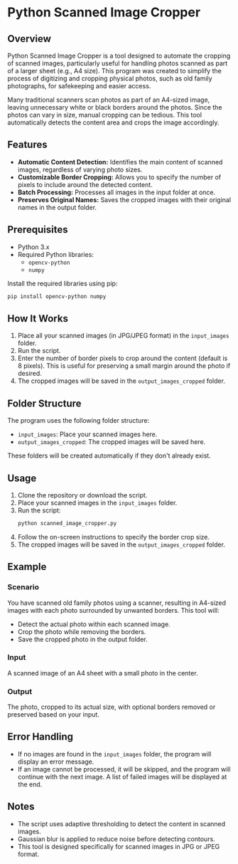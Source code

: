 # Python Scanned Image Cropper

## Overview
Python Scanned Image Cropper is a tool designed to automate the cropping of scanned images, particularly useful for handling photos scanned as part of a larger sheet (e.g., A4 size). This program was created to simplify the process of digitizing and cropping physical photos, such as old family photographs, for safekeeping and easier access.

Many traditional scanners scan photos as part of an A4-sized image, leaving unnecessary white or black borders around the photos. Since the photos can vary in size, manual cropping can be tedious. This tool automatically detects the content area and crops the image accordingly.

## Features
- **Automatic Content Detection:** Identifies the main content of scanned images, regardless of varying photo sizes.
- **Customizable Border Cropping:** Allows you to specify the number of pixels to include around the detected content.
- **Batch Processing:** Processes all images in the input folder at once.
- **Preserves Original Names:** Saves the cropped images with their original names in the output folder.

## Prerequisites
- Python 3.x
- Required Python libraries: 
  - `opencv-python`
  - `numpy`

Install the required libraries using pip:

```bash
pip install opencv-python numpy
```

## How It Works
1. Place all your scanned images (in JPG/JPEG format) in the `input_images` folder.
2. Run the script.
3. Enter the number of border pixels to crop around the content (default is 8 pixels). This is useful for preserving a small margin around the photo if desired.
4. The cropped images will be saved in the `output_images_cropped` folder.

## Folder Structure
The program uses the following folder structure:
- `input_images`: Place your scanned images here.
- `output_images_cropped`: The cropped images will be saved here.

These folders will be created automatically if they don't already exist.

## Usage
1. Clone the repository or download the script.
2. Place your scanned images in the `input_images` folder.
3. Run the script:
   ```bash
   python scanned_image_cropper.py
   ```
4. Follow the on-screen instructions to specify the border crop size.
5. The cropped images will be saved in the `output_images_cropped` folder.

## Example
### Scenario
You have scanned old family photos using a scanner, resulting in A4-sized images with each photo surrounded by unwanted borders. This tool will:
- Detect the actual photo within each scanned image.
- Crop the photo while removing the borders.
- Save the cropped photo in the output folder.

### Input
A scanned image of an A4 sheet with a small photo in the center.

### Output
The photo, cropped to its actual size, with optional borders removed or preserved based on your input.

## Error Handling
- If no images are found in the `input_images` folder, the program will display an error message.
- If an image cannot be processed, it will be skipped, and the program will continue with the next image. A list of failed images will be displayed at the end.

## Notes
- The script uses adaptive thresholding to detect the content in scanned images.
- Gaussian blur is applied to reduce noise before detecting contours.
- This tool is designed specifically for scanned images in JPG or JPEG format.
